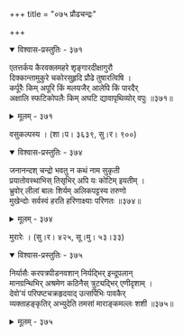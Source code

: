 +++
title = "०७५ प्रौढचन्द्रः"

+++



<details open><summary>विश्वास-प्रस्तुतिः - ३७१</summary>

एतत्तर्कय कैरवक्लमहरे शृङ्गारदीक्षागुरौ  
दिक्कान्तामुकुरे चकोरसुहृदि प्रौढे तुषारत्विषि ।  
कर्पूरैः किम् अपूरि किं मलयजैर् आलेपि किं पारदैर्  
अक्षालि स्फटिकोपलैः किम् अघटि द्यावापृथिव्योर् वपुः ॥३७१॥
</details>

<details><summary>मूलम् - ३७१</summary>

एतत्तर्कय कैरवक्लमहरे शृङ्गारदीक्षागुरौ  
दिक्कान्तामुकुरे चकोरसुहृदि प्रौढे तुषारत्विषि ।  
कर्पूरैः किम् अपूरि किं मलयजैर् आलेपि किं पारदैर्  
अक्षालि स्फटिकोपलैः किम् अघटि द्यावापृथिव्योर् वपुः ॥३७१॥
</details>


वसुकल्पस्य । (शा।प। ३६३९, सु।र। ९००)  



<details open><summary>विश्वास-प्रस्तुतिः - ३७४</summary>

जनानन्दश् चन्द्रो भवतु न कथं नाम सुकृती  
प्रयातोवस्थाभिस् तिसृभिर् अपि यः कोटिम् इयतीम् ।  
भ्रुवोर् लीलां बालः शिर्यम् अलिकपट्टस्य तरुणो  
मुखेन्दोः सर्वस्वं हरति हरिणाक्ष्याः परिणतः ॥३७४॥
</details>

<details><summary>मूलम् - ३७४</summary>

जनानन्दश् चन्द्रो भवतु न कथं नाम सुकृती  
प्रयातोवस्थाभिस् तिसृभिर् अपि यः कोटिम् इयतीम् ।  
भ्रुवोर् लीलां बालः शिर्यम् अलिकपट्टस्य तरुणो  
मुखेन्दोः सर्वस्वं हरति हरिणाक्ष्याः परिणतः ॥३७४॥
</details>


मुरारेः । (सु।र। ४२५, सू।मु। ५३।३३)  



<details open><summary>विश्वास-प्रस्तुतिः - ३७५</summary>

निर्यासैः करपत्रपीडनवशान् निर्यद्भिर् इन्दूपलान्  
मानग्रन्थिभिर् अश्रमेण कठिनैस् त्रुट्यद्भिर् एणीदृशाम् ।  
देवो’यं परिपष्टचक्रहृदयाद् उत्सर्पिभिः पावकैर्  
व्यक्ताहङ्कृतिर् अभ्युदेति तमसां माराङ्कमल्लः शशी ॥३७५॥
</details>

<details><summary>मूलम् - ३७५</summary>

निर्यासैः करपत्रपीडनवशान् निर्यद्भिर् इन्दूपलान्  
मानग्रन्थिभिर् अश्रमेण कठिनैस् त्रुट्यद्भिर् एणीदृशाम् ।  
देवो’यं परिपष्टचक्रहृदयाद् उत्सर्पिभिः पावकैर्  
व्यक्ताहङ्कृतिर् अभ्युदेति तमसां माराङ्कमल्लः शशी ॥३७५॥
</details>

